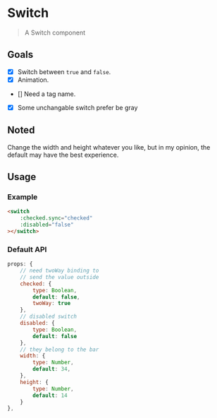 # Switch

> A Switch component

## Goals

 * [x] Switch between `true` and `false`.
 * [x] Animation.
 * [] Need a tag name.
 * [x] Some unchangable switch prefer be gray

## Noted

Change the width and height whatever you like, but in my opinion, the default may have the best experience.

## Usage

### Example

```html
<switch
    :checked.sync="checked"
    :disabled="false"
></switch>
```

### Default API

```javascript
props: {
    // need twoWay binding to
    // send the value outside
    checked: {
        type: Boolean,
        default: false,
        twoWay: true
    },
    // disabled switch
    disabled: {
        type: Boolean,
        default: false
    },
    // they belong to the bar
    width: {
        type: Number,
        default: 34,
    },
    height: {
        type: Number,
        default: 14
    }
},
```
